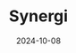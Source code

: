 ---  
layout: startup_page  
title: "Synergi"  
id: "synergi.so"  
permalink: "/synergisynergi.so10082024/"  
website: "https://synergi.so/"  
funding_round: "Seed"  
funding_amount: "€2M"  
investors: "Greencode Ventures, Vaens, Lifeline Ventures, APX, Wave Ventures"  
about: "Synergi is a Finnish tech company creating software solutions for consumers and utilities to accelerate the transition to sustainable energy. Their platform aggregates home energy assets (EVs, heat pumps, solar panels) into virtual power plants (VPPs), allowing for flexible energy management and grid optimization. The Synergi app helps users save on energy costs by optimizing usage during cheaper, greener periods."  
markets: "Energy, Software, Sustainability, Fintech, Services for Renewable Energy"  
hq: "Helsinki, Finland"  
founded_year: "2022"  
linkedin: "https://www.linkedin.com/company/join-synergi"  
twitter: "https://twitter.com/joinsynergi"  
instagram: ""  
facebook: "https://www.facebook.com/joinsynergi"  
crunchbase: "https://www.crunchbase.com/organization/synergi-solutions"  
pitchbook: "https://pitchbook.com/profiles/company/515145-25"  

date_display: "08-Oct-2024"  
date: "2024-10-08"

# SEO Optimization  
meta_title: "Synergi - Seed Funding (€2M)"  
meta_description: "Synergi, Synergi is a Finnish tech company creating software solutions for consumers and utilities to accelerate the transition to sustainable energy. Their pl..."  
meta_keywords: "Synergi, Energy, Software, Sustainability, Fintech, Services for Renewable Energy, Seed funding"  
canonical_url: "https://startup.projectstartups.com/synergisynergi.so10082024/"  
---